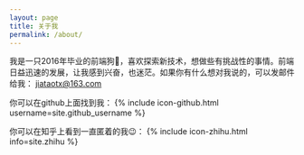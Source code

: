 ```yaml
---
layout: page
title: 关于我
permalink: /about/
---
```


我是一只2016年毕业的前端狗🐶，喜欢探索新技术，想做些有挑战性的事情。前端日益迅速的发展，让我感到兴奋，也迷茫。如果你有什么想对我说的，可以发邮件给我： [jiataotx@163.com](mailto:jiataotx@163.com)

你可以在github上面找到我：
{% include icon-github.html username=site.github_username %} 

你可以在知乎上看到一直匿着的我😉：
{% include icon-zhihu.html info=site.zhihu %}
